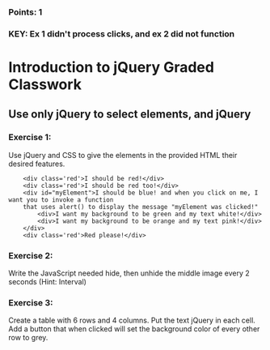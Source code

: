 ### Points: 1
### KEY: Ex 1 didn't process clicks, and ex 2 did not function

# Introduction to jQuery Graded Classwork

## Use only jQuery to select elements, and jQuery 
  
### Exercise 1: 
Use jQuery and CSS to give the elements in the provided HTML their desired features. 

```
    <div class='red'>I should be red!</div>
    <div class='red'>I should be red too!</div>
    <div id="myElement">I should be blue! and when you click on me, I want you to invoke a function 
    that uses alert() to display the message "myElement was clicked!"
        <div>I want my background to be green and my text white!</div>
        <div>I want my background to be orange and my text pink!</div>
    </div>
    <div class='red'>Red please!</div>
```

### Exercise 2:
Write the JavaScript needed hide, then unhide the middle image every 2 seconds (Hint: Interval)


### Exercise 3: 
Create a table with 6 rows and 4 columns. Put the text jQuery in each cell. Add a button that when clicked will set the background color of every other row to grey.

